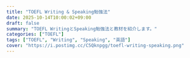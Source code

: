 ```yaml
---
title: "TOEFL Writing & Speaking勉強法"
date: 2025-10-14T10:00:02+09:00
draft: false
summary: "TOEFL WritingとSpeaking勉強法と教材を紹介します。"
categories: ["TOEFL"]
tags: ["TOEFL", "Writing", "Speaking", "英語"]
cover: "https://i.postimg.cc/C5Qknpgg/toefl-writing-speaking.png"
---
```

